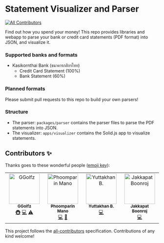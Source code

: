 # Statement Visualizer and Parser
<!-- ALL-CONTRIBUTORS-BADGE:START - Do not remove or modify this section -->
[![All Contributors](https://img.shields.io/badge/all_contributors-3-orange.svg?style=flat-square)](#contributors-)
<!-- ALL-CONTRIBUTORS-BADGE:END -->

Find out how you spend your money! This repo provides libraries and webapp to parse your bank or credit card statements (PDF format) into JSON, and visualize it.

### Supported banks and formats

- Kasikornthai Bank (ธนาคารกสิกรไทย)
  - Credit Card Statement (100%)
  - Bank Statement (60%)

### Planned formats

Please submit pull requests to this repo to build your own parsers!

### Structure

- The parser: `packages/parser` contains the parser files to parse the PDF statements into JSON.
- The visualizer: `apps/visualizer` contains the Solid.js app to visualize statements.

## Contributors ✨

Thanks goes to these wonderful people ([emoji key](https://allcontributors.org/docs/en/emoji-key)):

<!-- ALL-CONTRIBUTORS-LIST:START - Do not remove or modify this section -->
<!-- prettier-ignore-start -->
<!-- markdownlint-disable -->
<table>
  <tbody>
    <tr>
      <td align="center" valign="top" width="14.28%"><a href="http://ggolfz.me"><img src="https://avatars.githubusercontent.com/u/52349645?v=4?s=100" width="100px;" alt="GGolfz"/><br /><sub><b>GGolfz</b></sub></a><br /><a href="#infra-GGolfz" title="Infrastructure (Hosting, Build-Tools, etc)">🚇</a> <a href="https://github.com/heypoom/spending-visualizer/commits?author=GGolfz" title="Code">💻</a> <a href="https://github.com/heypoom/spending-visualizer/commits?author=GGolfz" title="Tests">⚠️</a></td>
      <td align="center" valign="top" width="14.28%"><a href="https://poom.dev"><img src="https://avatars.githubusercontent.com/u/4714175?v=4?s=100" width="100px;" alt="Phoomparin Mano"/><br /><sub><b>Phoomparin Mano</b></sub></a><br /><a href="https://github.com/heypoom/spending-visualizer/commits?author=heypoom" title="Code">💻</a> <a href="https://github.com/heypoom/spending-visualizer/commits?author=heypoom" title="Documentation">📖</a></td>
      <td align="center" valign="top" width="14.28%"><a href="https://github.com/badgooooor"><img src="https://avatars.githubusercontent.com/u/14361087?v=4?s=100" width="100px;" alt="Yuttakhan B."/><br /><sub><b>Yuttakhan B.</b></sub></a><br /><a href="https://github.com/heypoom/spending-visualizer/commits?author=badgooooor" title="Code">💻</a></td>
      <td align="center" valign="top" width="14.28%"><a href="https://github.com/jakapatb"><img src="https://avatars.githubusercontent.com/u/38038597?v=4?s=100" width="100px;" alt="Jakkapat Boonroj"/><br /><sub><b>Jakkapat Boonroj</b></sub></a><br /><a href="https://github.com/heypoom/spending-visualizer/commits?author=jakapatb" title="Code">💻</a></td>
    </tr>
  </tbody>
</table>

<!-- markdownlint-restore -->
<!-- prettier-ignore-end -->

<!-- ALL-CONTRIBUTORS-LIST:END -->

This project follows the [all-contributors](https://github.com/all-contributors/all-contributors) specification. Contributions of any kind welcome!